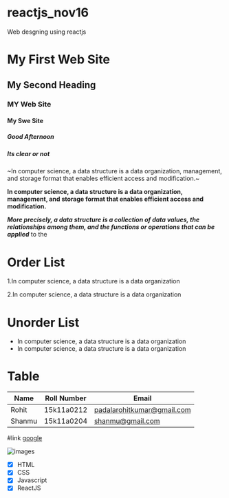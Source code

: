 # reactjs_nov16
Web desgning using reactjs

#  My First Web Site
## My Second Heading
### MY Web Site
#### My Swe Site
##### Good Afternoon
##### Its clear or not

~In computer science, a data structure is a data organization, management, and storage format that enables efficient access and modification.~

**In computer science, a data structure is a data organization, management, and storage format that enables efficient access and modification.**

***More precisely, a data structure is a collection of data values, the relationships among them, and the functions or operations that can be applied*** to the

# Order List
1.In computer science, a data structure is a data organization

2.In computer science, a data structure is a data organization

# Unorder List
- In computer science, a data structure is a data organization
- In computer science, a data structure is a data organization

# Table
| Name | Roll Number | Email |
|------|------------ |-------|
| Rohit | 15k11a0212 | padalarohitkumar@gmail.com |
| Shanmu | 15k11a0204 | shanmu@gmail.com |

#link
[google](https://www.google.com)

![images](https://www.google.com/images/branding/googlelogo/1x/googlelogo_color_272x92dp.png)

- [x] HTML
- [x] CSS
- [x] Javascript
- [x] ReactJS
